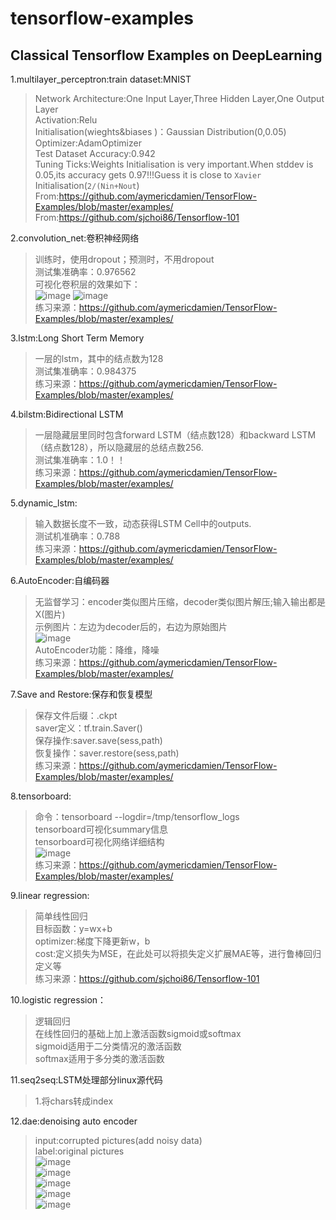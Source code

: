 # tensorflow-examples
Classical Tensorflow Examples on DeepLearning
---------------------------------------------
1.multilayer_perceptron:train dataset:MNIST</br>
>Network Architecture:One Input Layer,Three Hidden Layer,One Output Layer</br>
  Activation:Relu</br>
  Initialisation(wieghts&biases )：Gaussian Distribution(0,0.05)</br>
  Optimizer:AdamOptimizer</br>
  Test Dataset Accuracy:0.942</br>
  Tuning Ticks:Weights Initialisation is very important.When stddev is 0.05,its accuracy gets 0.97!!!Guess it is close to `Xavier` Initialisation(`2/(Nin+Nout`)</br>
  From:https://github.com/aymericdamien/TensorFlow-Examples/blob/master/examples/ </br>
  From:https://github.com/sjchoi86/Tensorflow-101</br>

2.convolution_net:卷积神经网络</br>
  >训练时，使用dropout；预测时，不用dropout</br>
  测试集准确率：0.976562</br>
  可视化卷积层的效果如下：</br>
  ![image](https://github.com/mjDelta/tensorflow-examples/blob/master/imgs/conv1_1.PNG)
  ![image](https://github.com/mjDelta/tensorflow-examples/blob/master/imgs/conv1_2.PNG)</br>
  练习来源：https://github.com/aymericdamien/TensorFlow-Examples/blob/master/examples/ </br>

  
3.lstm:Long Short Term Memory</br>
  >一层的lstm，其中的结点数为128</br>
  测试集准确率：0.984375</br>
  练习来源：https://github.com/aymericdamien/TensorFlow-Examples/blob/master/examples/ </br>

  
4.bilstm:Bidirectional LSTM</br>
  >一层隐藏层里同时包含forward LSTM（结点数128）和backward LSTM（结点数128），所以隐藏层的总结点数256.</br>
  测试集准确率：1.0！！</br>
  练习来源：https://github.com/aymericdamien/TensorFlow-Examples/blob/master/examples/ </br>

5.dynamic_lstm:</br>
>输入数据长度不一致，动态获得LSTM Cell中的outputs.</br>
测试机准确率：0.788</br>
练习来源：https://github.com/aymericdamien/TensorFlow-Examples/blob/master/examples/ </br>

6.AutoEncoder:自编码器</br>
>无监督学习：encoder类似图片压缩，decoder类似图片解压;输入输出都是X(图片)</br>
示例图片：左边为decoder后的，右边为原始图片</br>
![image](https://github.com/mjDelta/tensorflow-examples/blob/master/imgs/figure_1.PNG)</br>
AutoEncoder功能：降维，降噪</br>
练习来源：https://github.com/aymericdamien/TensorFlow-Examples/blob/master/examples/ </br>

7.Save and Restore:保存和恢复模型</br>
>保存文件后缀：.ckpt</br>
saver定义：tf.train.Saver()</br>
保存操作:saver.save(sess,path)</br>
恢复操作：saver.restore(sess,path)</br>
练习来源：https://github.com/aymericdamien/TensorFlow-Examples/blob/master/examples/ </br>

8.tensorboard:</br>
>命令：tensorboard --logdir=/tmp/tensorflow_logs</br>
tensorboard可视化summary信息</br>
tensorboard可视化网络详细结构</br>
![image](https://github.com/mjDelta/tensorflow-examples/blob/master/imgs/tensorboard.PNG)</br>
练习来源：https://github.com/aymericdamien/TensorFlow-Examples/blob/master/examples/ </br>

9.linear regression:</br>
>简单线性回归</br>
目标函数：y=wx+b</br>
optimizer:梯度下降更新w，b</br>
cost:定义损失为MSE，在此处可以将损失定义扩展MAE等，进行鲁棒回归定义等</br>
练习来源：https://github.com/sjchoi86/Tensorflow-101</br>

10.logistic regression：</br>
>逻辑回归</br>
在线性回归的基础上加上激活函数sigmoid或softmax</br>
sigmoid适用于二分类情况的激活函数</br>
softmax适用于多分类的激活函数</br>

11.seq2seq:LSTM处理部分linux源代码</br>
>1.将chars转成index

12.dae:denoising auto encoder</br>
>input:corrupted pictures(add noisy data)</br>
label:original pictures</br>
![image](https://github.com/mjDelta/tensorflow-examples/blob/master/imgs/epoch0.PNG)</br>
![image](https://github.com/mjDelta/tensorflow-examples/blob/master/imgs/epoch10.PNG)</br>
![image](https://github.com/mjDelta/tensorflow-examples/blob/master/imgs/epoch20.PNG)</br>
![image](https://github.com/mjDelta/tensorflow-examples/blob/master/imgs/epoch30.PNG)</br>
![image](https://github.com/mjDelta/tensorflow-examples/blob/master/imgs/epoch40.PNG)</br>

